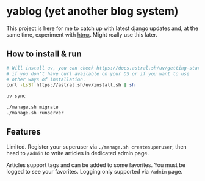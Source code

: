 # yablog (yet another blog system)

This project is here for me to catch up with latest django updates and, at the same time, experiment with [htmx][htmx]. Might really use this later.

## How to install & run

```bash
# Will install uv, you can check https://docs.astral.sh/uv/getting-started/installation/
# if you don't have curl available on your OS or if you want to use
# other ways of installation.
curl -LsSf https://astral.sh/uv/install.sh | sh

uv sync

./manage.sh migrate
./manage.sh runserver
```


## Features

Limited. Register your superuser via `./manage.sh createsuperuser`, then head to `/admin` to write articles in dedicated admin page.

Articles support tags and can be added to some favorites. You must be logged to see your favorites. Logging only supported via `/admin` page.

[htmx]: https://htmx.org/
